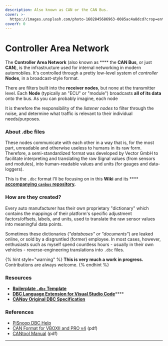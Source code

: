 ```yaml
---
description: Also known as CAN or the CAN Bus.
cover: >-
  https://images.unsplash.com/photo-1602845686963-0085ac4a8dcd?crop=entropy&cs=srgb&fm=jpg&ixid=MnwxOTcwMjR8MHwxfHNlYXJjaHwxfHxjYW5idXN8ZW58MHx8fHwxNjQ1NTI0MTY0&ixlib=rb-1.2.1&q=85
coverY: 0
---
```


# Controller Area Network

The **Controller Area Network** (also known as **** the **CAN Bus**, or just **CAN**), is the infrastructure used for internal networking in modern automobiles. It's controlled through a pretty low-level system of _controller_ **Nodes**, in a broadcast-style format.

There are filters built into the **receiver nodes**, but none at the transmitter level. Each **Node** (typically an "ECU" or "module") broadcasts **all of its data** onto the bus. As you can probably imagine, each node&#x20;

It is therefore the responsibility of the _listener nodes_ to filter through the noise, and determine what traffic is relevant to their individual needs/purposes.&#x20;

### About .dbc files

These nodes communicate with each other in a way that is, for the most part, unreadable and otherwise useless to humans in its raw form. Therefore, a semi-standardized format was developed by Vector GmbH to facilitate interpreting and translating the raw Signal values (from sensors and modules), into human-readable values and units (for gauges and data-loggers).

This is the `.dbc` format I'll be focusing on in this **Wiki** and its **** [**accompanying `canbus` repository**](https://github.com/nberlette/canbus)**.**

### How are they created?

Every auto manufacturer has their own proprietary "dictionary" which contains the mappings of their platform's specific adjustment factors/offsets, labels, and units, used to translate the raw sensor values into meaningful data points.

Sometimes these dictionaries (_"databases" or "documents"_) are leaked online, or sold by a disgruntled (former) employee. In most cases, however, enthusiasts such as myself spend countless hours - usually in their own vehicles - reverse-engineering translations into `.dbc` files.

{% hint style="warning" %}
**This is very much a work in progress.** Contributions are always welcome.
{% endhint %}

### Resources

* ****[**Boilerplate `.dbc` Template**](https://github.com/nberlette/canbus/wiki/Boilerplate-Template)****
* [**DBC Language Extension for Visual Studio Code**](https://marketplace.visualstudio.com/items?itemName=lharri73.dbc)****
* ****[**CANpy Original DBC Specification**](https://github.com/stefanhoelzl/CANpy/blob/master/docs/DBC\_Specification.md)****

### References

* [PiSnoop DBC Help](http://pisnoop.s3.amazonaws.com/snoop\_help\_dbc.htm)
* [CAN Format for VBOXII and PRO v4](http://www.racelogic.co.uk/\_downloads/vbox/Application\_Notes/CAN%20Format%20for%20VBOXII%20and%20PRO%20v4.pdf) (pdf)
* [CANtool Manual](http://www.ingenieurbuerobecker.de/downloads/CANtool\_Manual.pdf) (pdf)

***
